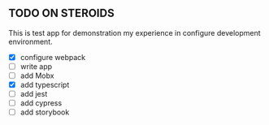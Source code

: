 ## TODO ON STEROIDS

This is test app for demonstration my experience in configure development environment.

- [x] configure webpack
- [ ] write app
- [ ] add Mobx
- [x] add typescript
- [ ] add jest
- [ ] add cypress
- [ ] add storybook

